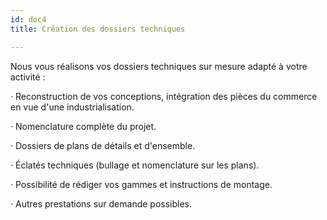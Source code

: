 ```yaml
---
id: doc4
title: Création des dossiers techniques

---
```

Nous vous réalisons vos dossiers techniques sur mesure adapté à votre activité :

· Reconstruction de vos conceptions, intégration des pièces du commerce en vue d'une industrialisation.

· Nomenclature complète du projet.

· Dossiers de plans de détails et d'ensemble.

· Éclatés techniques (bullage et nomenclature sur les plans).

· Possibilité de rédiger vos gammes et instructions de montage.

· Autres prestations sur demande possibles.